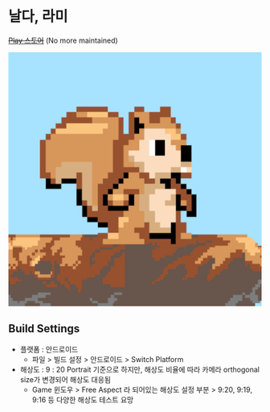 # 날다, 라미

~~[Play 스토어](https://play.google.com/store/apps/details?id=com.CucumberSeongJu.Rami)~~ (No more maintained)

![icon](./Icon.png)

## Build Settings

* 플랫폼 : 안드로이드
  * 파일 > 빌드 설정 > 안드로이드 > Switch Platform
* 해상도 : 9 : 20 Portrait 기준으로 하지만, 해상도 비율에 따라 카메라 orthogonal size가 변경되어 해상도 대응됨
  * Game 윈도우 > Free Aspect 라 되어있는 해상도 설정 부분 > 9:20, 9:19, 9:16 등 다양한 해상도 테스트 요망

